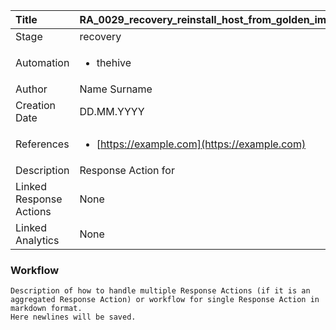 | Title          | RA_0029_recovery_reinstall_host_from_golden_image                                                                                                      |
|:---------------|:-----------------------------------------------------------------------------------------------------------------|
| Stage    | recovery                                                            |
| Automation |<ul><li>thehive</li></ul> |
| Author    | Name Surname                                                          |
| Creation Date    | DD.MM.YYYY                                            |
| References     | <ul><li>[https://example.com](https://example.com)</li></ul>                                  |
| Description    | Response Action for                                                               |
| Linked Response Actions | None |
| Linked Analytics | None |


### Workflow

```
Description of how to handle multiple Response Actions (if it is an aggregated Response Action) or workflow for single Response Action in markdown format.
Here newlines will be saved.  

```